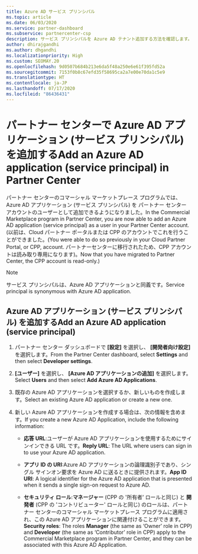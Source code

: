 ```yaml
---
title: Azure AD サービス プリンシパル
ms.topic: article
ms.date: 06/03/2020
ms.service: partner-dashboard
ms.subservice: partnercenter-csp
description: サービス プリンシパルを Azure AD テナント追加する方法を確認します。 そのようにすることによってパートナー センターで Azure AD アプリケーション (サービス プリンシパル) が追加されます。
author: dhirajgandhi
ms.author: dhgandhi
ms.localizationpriority: High
ms.custom: SEOMAY.20
ms.openlocfilehash: 9d0507b684b213e6da5f48a250e6e61f395fd52a
ms.sourcegitcommit: 7153f0b8c67efd35f58695ca2a7e00e70da1c5e9
ms.translationtype: HT
ms.contentlocale: ja-JP
ms.lasthandoff: 07/17/2020
ms.locfileid: "86436431"
---
```

# <a name="add-an-azure-ad-application-service-principal-in-partner-center"></a><span data-ttu-id="eaeaf-104">パートナー センターで Azure AD アプリケーション (サービス プリンシパル) を追加する</span><span class="sxs-lookup"><span data-stu-id="eaeaf-104">Add an Azure AD application (service principal) in Partner Center</span></span>

<span data-ttu-id="eaeaf-105">パートナー センターのコマーシャル マーケットプレース プログラムでは、Azure AD アプリケーション (サービス プリンシパル) を パートナー センター アカウントのユーザーとして追加できるようになりました。</span><span class="sxs-lookup"><span data-stu-id="eaeaf-105">In the Commercial Marketplace program in Partner Center, you are now able to add an Azure AD application (service principal) as a user in your Partner Center account.</span></span> <span data-ttu-id="eaeaf-106">(以前は、Cloud パートナー ポータルまたは CPP のアカウントでこれを行うことができました。</span><span class="sxs-lookup"><span data-stu-id="eaeaf-106">(You were able to do so previously in your Cloud Partner Portal, or CPP, account.</span></span> <span data-ttu-id="eaeaf-107">パートナーセンターに移行されたため、CPP アカウントは読み取り専用になります)。</span><span class="sxs-lookup"><span data-stu-id="eaeaf-107">Now that you have migrated to Partner Center, the CPP account is read-only.)</span></span>
 
>[!Note] 
><span data-ttu-id="eaeaf-108">サービス プリンシパルは、Azure AD アプリケーションと同義です。</span><span class="sxs-lookup"><span data-stu-id="eaeaf-108">Service principal is synonymous with Azure AD application.</span></span>

## <a name="add-an-azure-ad-application-service-principal"></a><span data-ttu-id="eaeaf-109">Azure AD アプリケーション (サービス プリンシパル) を追加する</span><span class="sxs-lookup"><span data-stu-id="eaeaf-109">Add an Azure AD application (service principal)</span></span>

1. <span data-ttu-id="eaeaf-110">パートナー センター ダッシュボードで **[設定]** を選択し、 **[開発者向け設定]** を選択します。</span><span class="sxs-lookup"><span data-stu-id="eaeaf-110">From the Partner Center dashboard, select **Settings** and then select **Developer settings**.</span></span>

2. <span data-ttu-id="eaeaf-111">**[ユーザー]** を選択し、 **[Azure AD アプリケーションの追加]** を選択します。</span><span class="sxs-lookup"><span data-stu-id="eaeaf-111">Select **Users** and then select **Add Azure AD Applications**.</span></span>

3. <span data-ttu-id="eaeaf-112">既存の Azure AD アプリケーションを選択するか、新しいものを作成します。</span><span class="sxs-lookup"><span data-stu-id="eaeaf-112">Select an existing Azure AD application or create a new one.</span></span>

4. <span data-ttu-id="eaeaf-113">新しい Azure AD アプリケーションを作成する場合は、次の情報を含めます。</span><span class="sxs-lookup"><span data-stu-id="eaeaf-113">If you create a new Azure AD Application, include the following information:</span></span>  

   - <span data-ttu-id="eaeaf-114">**応答 URL**:ユーザーが Azure AD アプリケーションを使用するためにサインインできる URL です。</span><span class="sxs-lookup"><span data-stu-id="eaeaf-114">**Reply URL**: The URL where users can sign in to use your Azure AD application.</span></span>

   - <span data-ttu-id="eaeaf-115">**アプリ ID の URI**:Azure AD アプリケーションの論理識別子であり、シングル サインオン要求を Azure AD に送るときに提供されます。</span><span class="sxs-lookup"><span data-stu-id="eaeaf-115">**App ID URI**: A logical identifier for the Azure AD application that is presented when it sends a single sign-on request to Azure AD.</span></span>

   - <span data-ttu-id="eaeaf-116">**セキュリティ ロール**:**マネージャー** (CPP の '所有者' ロールと同じ) と **開発者** (CPP の 'コントリビューター' ロールと同じ) のロールは、パートナー センターのコマーシャル マーケットプレース プログラムに適用され、この Azure AD アプリケーションに関連付けることができます。</span><span class="sxs-lookup"><span data-stu-id="eaeaf-116">**Security roles**: The roles **Manager** (the same as  ‘Owner’ role in CPP) and **Developer** (the same as ‘Contributor’ role in CPP) apply to the Commercial Marketplace program in Partner Center, and they can be associated with this Azure AD Application.</span></span>  
